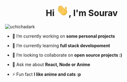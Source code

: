 <h1 align="center">Hi <img src="https://raw.githubusercontent.com/ABSphreak/ABSphreak/master/gifs/Hi.gif" width="40px" />, I'm Sourav</h1>

<p align="left"> <img src="https://komarev.com/ghpvc/?username=uchihadark" alt="uchichadark" /> </p>

- 🔭 I’m currently working on **some personal projects**

- 🌱 I’m currently learning **full stack developoment**

- 👯 I’m looking to collaborate on **open source projects :)**

- 💬 Ask me about **React, Node or Anime**

- ⚡ Fun fact **I like anime and cats :p**

